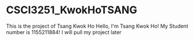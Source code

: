 # CSCI3251_KwokHoTSANG
This is the project of Tsang Kwok Ho
Hello, I'm Tsang Kwok Ho!
My Student number is 1155211884!
I will pull my project later
